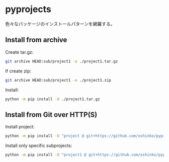 # pyprojects

色々なパッケージのインストールパターンを網羅する。


## Install from archive

Create tar.gz:

```sh
git archive HEAD:sub/project1 -o ./project1.tar.gz
```

If create zip:

```sh
git archive HEAD:sub/project1 -o ./project1.zip
```

Install:

```sh
python -m pip install -U ./project1.tar.gz
```


## Install from Git over HTTP(S)

Install project:

```sh
python -m pip install -U "project @ git+https://github.com/oshinko/pyprojects.git@main"
```

Install only specific subprojects:

```sh
python -m pip install -U "project1 @ git+https://github.com/oshinko/pyprojects.git@main#subdirectory=sub/project1"
```
